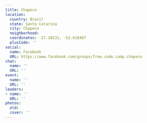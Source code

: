 ```yaml
---
title: Chapeco
location:
  country: Brazil
  state: Santa Catarina
  city: Chapeco
  neighborhood: 
  coordinates: -27.10131, -52.618467
  plusCode: ''
social:
  name: Facebook
  URL: https://www.facebook.com/groups/free.code.camp.chapeco
chat:
  name: ''
  URL: ''
event:
  name: ''
  URL: ''
leaders:
- name: ''
  URL: ''
photos:
  old: 
  cover: ''
---
```

